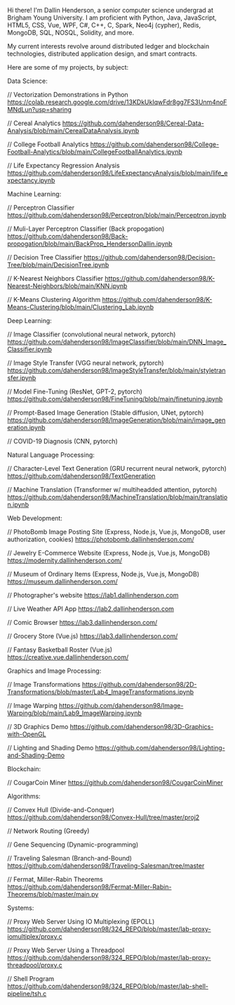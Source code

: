 Hi there! I'm Dallin Henderson, a senior computer science undergrad at Brigham Young University. I am proficient with Python, Java, JavaScript, HTML5, CSS, Vue, WPF, C#, C++, C, Spark, Neo4j (cypher), Redis, MongoDB, SQL, NOSQL, Solidity, and more. 

My current interests revolve around distributed ledger and blockchain technologies, distributed application design, and smart contracts.

Here are some of my projects, by subject:


Data Science:

// Vectorization Demonstrations in Python
https://colab.research.google.com/drive/13KDkUkIqwFdr8gg7FS3Unm4noFMNdLun?usp=sharing

// Cereal Analytics
https://github.com/dahenderson98/Cereal-Data-Analysis/blob/main/CerealDataAnalysis.ipynb

// College Football Analytics
https://github.com/dahenderson98/College-Football-Analytics/blob/main/CollegeFootballAnalytics.ipynb


// Life Expectancy Regression Analysis
https://github.com/dahenderson98/LifeExpectancyAnalysis/blob/main/life_expectancy.ipynb



Machine Learning:

// Perceptron Classifier
https://github.com/dahenderson98/Perceptron/blob/main/Perceptron.ipynb

// Muli-Layer Perceptron Classifier (Back propogation)
https://github.com/dahenderson98/Back-propogation/blob/main/BackProp_HendersonDallin.ipynb

// Decision Tree Classifier
https://github.com/dahenderson98/Decision-Tree/blob/main/DecisionTree.ipynb

// K-Nearest Neighbors Classifier
https://github.com/dahenderson98/K-Nearest-Neighbors/blob/main/KNN.ipynb

// K-Means Clustering Algorithm
https://github.com/dahenderson98/K-Means-Clustering/blob/main/Clustering_Lab.ipynb



Deep Learning:

// Image Classifier (convolutional neural network, pytorch)
https://github.com/dahenderson98/ImageClassifier/blob/main/DNN_Image_Classifier.ipynb

// Image Style Transfer (VGG neural network, pytorch)
https://github.com/dahenderson98/ImageStyleTransfer/blob/main/styletransfer.ipynb

// Model Fine-Tuning (ResNet, GPT-2, pytorch)
https://github.com/dahenderson98/FineTuning/blob/main/finetuning.ipynb

// Prompt-Based Image Generation (Stable diffusion, UNet, pytorch)
https://github.com/dahenderson98/ImageGeneration/blob/main/image_generation.ipynb

// COVID-19 Diagnosis (CNN, pytorch)




Natural Language Processing:

// Character-Level Text Generation (GRU recurrent neural network, pytorch)
https://github.com/dahenderson98/TextGeneration

// Machine Translation (Transformer w/ multiheadded attention, pytorch)
https://github.com/dahenderson98/MachineTranslation/blob/main/translation.ipynb



Web Development:

// PhotoBomb Image Posting Site (Express, Node.js, Vue.js, MongoDB, user authorization, cookies)
https://photobomb.dallinhenderson.com/

// Jewelry E-Commerce Website (Express, Node.js, Vue.js, MongoDB)
https://modernity.dallinhenderson.com/

// Museum of Ordinary Items (Express, Node.js, Vue.js, MongoDB)
https://museum.dallinhenderson.com/

// Photographer's website
https://lab1.dallinhenderson.com

// Live Weather API App
https://lab2.dallinhenderson.com

// Comic Browser
https://lab3.dallinhenderson.com/

// Grocery Store (Vue.js)
https://lab3.dallinhenderson.com/

// Fantasy Basketball Roster (Vue.js)
https://creative.vue.dallinhenderson.com/



Graphics and Image Processing:

// Image Transformations
https://github.com/dahenderson98/2D-Transformations/blob/master/Lab4_ImageTransformations.ipynb

// Image Warping
https://github.com/dahenderson98/Image-Warping/blob/main/Lab9_ImageWarping.ipynb

// 3D Graphics Demo
https://github.com/dahenderson98/3D-Graphics-with-OpenGL

// Lighting and Shading Demo
https://github.com/dahenderson98/Lighting-and-Shading-Demo



Blockchain:

// CougarCoin Miner
https://github.com/dahenderson98/CougarCoinMiner



Algorithms:

// Convex Hull (Divide-and-Conquer)
https://github.com/dahenderson98/Convex-Hull/tree/master/proj2

// Network Routing (Greedy)


// Gene Sequencing (Dynamic-programming)


// Traveling Salesman (Branch-and-Bound)
https://github.com/dahenderson98/Traveling-Salesman/tree/master

// Fermat, Miller-Rabin Theorems
https://github.com/dahenderson98/Fermat-Miller-Rabin-Theorems/blob/master/main.py



Systems:

// Proxy Web Server Using IO Multiplexing (EPOLL)
https://github.com/dahenderson98/324_REPO/blob/master/lab-proxy-iomultiplex/proxy.c

// Proxy Web Server Using a Threadpool
https://github.com/dahenderson98/324_REPO/blob/master/lab-proxy-threadpool/proxy.c

// Shell Program
https://github.com/dahenderson98/324_REPO/blob/master/lab-shell-pipeline/tsh.c
